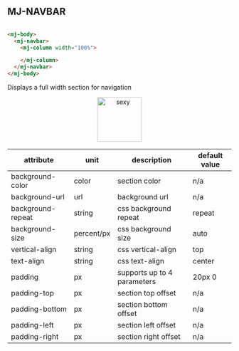 ## MJ-NAVBAR

``` html

<mj-body>
  <mj-navbar>
    <mj-column width="100%">

    </mj-column>
  </mj-navbar>
</mj-body>

```

Displays a full width section for navigation

<p align="center">
  <a href="/try-it-live/"><img width="100px" src="http://imgh.us/TRYITLIVE.svg" alt="sexy" /></a>
</p>

attribute           | unit        | description                    | default value
--------------------|-------------|--------------------------------|---------------
background-color    | color       | section color                  | n/a
background-url      | url         | background url                 | n/a
background-repeat   | string      | css background repeat          | repeat
background-size     | percent/px  | css background size            | auto
vertical-align      | string      | css vertical-align             | top
text-align          | string      | css text-align                 | center
padding             | px          | supports up to 4 parameters    | 20px 0
padding-top         | px          | section top offset             | n/a
padding-bottom      | px          | section bottom offset          | n/a
padding-left        | px          | section left offset            | n/a
padding-right       | px          | section right offset           | n/a

